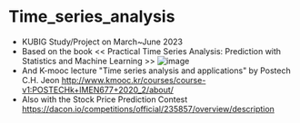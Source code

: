 # Time_series_analysis

- KUBIG Study/Project on March~June 2023
- Based on the book << Practical Time Series Analysis: Prediction with Statistics and Machine Learning >>
![image](https://github.com/umkiyoung/Time_series_analysis/assets/87689944/6bb3d9ce-9162-4f25-aac1-339249c8bfa7)
- And K-mooc lecture "Time series analysis and applications" by Postech C.H. Jeon
http://www.kmooc.kr/courses/course-v1:POSTECHk+IMEN677+2020_2/about/
- Also with the Stock Price Prediction Contest
https://dacon.io/competitions/official/235857/overview/description
